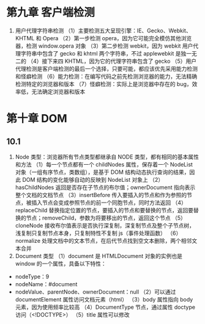 # 第九章 客户端检测

1. 用户代理字符串检测
   （1）主要检测五大呈现引擎：IE、Gecko、Webkit、KHTML 和 Opera
   （2）第一步检测 opera，因为它可能完全模仿其他浏览器，检测 window.opera 对象
   （3）第二步检测 webkit，因为 webkit 用户代理字符串中包含了 gecko 和 khtml 两个字符串，不过 applewebkit 是独一无二的
   （4）接下来四 KHTML，因为它的代理字符串包含了 gecko
   （5）用户代理检测是客户端检测的最后一个选择，只要可能，都应该优先采用能力检测和怪癖检测
   （6）能力检测：在编写代码之前先检测浏览器的能力，无法精确检测特定的浏览器和版本
   （7）怪癖检测：实际上是浏览器中存在的 bug，效率低，无法确定浏览器和版本

# 第十章 DOM

## 10.1

1. Node 类型：浏览器所有节点类型都继承自 NODE 类型，都有相同的基本属性和方法
   （1）每一个节点都有一个 childNodes 属性，保存着一个 NodeList 对象（一组有序节点，类数组），是基于 DOM 结构动态执行查询的结果，因此 DOM 结构的变化能够自动的反映到 NodeList 对象上
   （2）hasChildNodes 返回是否存在子节点的布尔值；ownerDocument 指向表示整个文档的文档节点
   （3）insertBefore 传入要插入的节点和作为参照的节点，被插入节点会变成参照节点的前一个同胞节点，同时方法返回
   （4）replaceChild 替换指定位置的节点，要插入的节点和要替换的节点，返回要替换的节点；removeChild，参数为将要移出的节点，返回这个节点
   （5）cloneNode 接收布尔值表示是否执行深复制，深复制节点及整个子节点树，浅复制只复制节点本身，只复制特性不复制 js（事件处理函数）
   （6）normalize 处理文档中的文本节点，在后代节点找到空文本删除，两个相邻文本合并
2. Document 类型
   （1）document 是 HTMLDocument 对象的实例也是 window 的一个属性，具备以下特性：

- nodeType：9
- nodeName：#document
- nodeValue、parentNode、ownerDocument：null
  （2）可以通过 documentElement 属性访问文档元素（html）
  （3）body 属性指向 body 元素，因为使用频率比较高
  （4）DocumentType 节点，通过属性 doctype 访问（<!DOCTYPE>）
  （5）title 属性可以修改<title>内容
  （6）URL：地址栏中的 url；domain 只包含域名；referrer 链接到当前页面的哪个页面的 URL，在没有来源时为空字符串;三个属性中只有 domain 可以设置，不能设置不包含的域，可以讲 domain 设置为相同值就可以互相访问对方的 js 对象（跨域），domain 松散设置之后就不能再紧绷了。
  （7）getElementByTagName：获得一个 HTMLCollection 对象可以通过方括号 name 属性取得具体的元素，或者 nameItem 方法
  （8）getElementsByName：返回带有给定 name 特性的所有元素
  （9）文档写入：write、writeIn 都可以在页面被加载过程中动态写入内容，输出流写入网页的能力，还能引入 js 脚本，在文档加载结束之后调用回重写整个页面

3. Element 类型
   （1）是最常用的类型，提供对元素标签名、子节点和特性的访问；nodeType=1；nodeName 为元素标签名；nodeValue=null；parentNode 可能是 Element 或者 Document
   （2）tagName 和 nodeName 获得相同的值但是都是大写，用于比较的时候记得使用 toLowerCase 转换
   （3）html 元素标准属性：id、title、lang、dir（语言方向）、className（为了与 es 的 class 区分）
   （4）取得特性：getAttribute、setAttribute、removeAttribute 可以针对任何特性使用，可获得自定义属性名，且不区分大小写，自定义特性加上 data-以便验证
   （5）style 属性通过 getAttribute 返回字符串而通过属性访问回返回对象，还有 onclick 类似；
   （6）使用属性访问对象属性，使用 getAttribute 访问自定义属性
   （7）通过点操作添加一个自定义属性，该属性不会自动成为元素的特性，getAttribute 无效
   （8）removeAttribute：彻底删除元素的特性，不仅清除特性的值也会删除特性
   （9）createElement 创建节点，可以添加更多子节点及执行其它操作
4. Text 类型
   （1）文本节点，包含可以照字面解释的纯文本内容，可以是转义后的 html 字符，但不能包含 html 代码
   （2）nodeType=3，nodeName=#text，nodeValue=文本包含内容，parentNode 是一个 Element，不支持子节点
   （3）length 属性保存文本长度 nodeValue 与 data 数据相同
   （4）createTextNode 创建文本节点
   （5）normalize 可以用来合并一个元素下的多个文本节点
   （6）splitText 可以将文本节点分割成两个，参数为位置（不包含），返回新文本节点
5. comment 类型
   （1）注释类型，nodeType=8，nodeName=#comment，nodeValue=注释的内容，parentNode 可能是 Document 或者 Element，不支持子节点
   （2）也拥有 splitText 方法
   （3）createComment 可以创建注释节点
6. DocumentType 类型
   （1）包含与文档 doctype 有关信息，nodeType=10，nodeName=doctype，nodeValue=null，parentNode=Document，不支持子节点
   （2）有三个属性：name 文档类型名称；entities 文档类型描述的实体的 NameNodeMap 对象；notations 文档类型描述的符号的 NameNodeMap 对象
7. DocumentFragment 类型
   （1）在文档中没有对应的标记，nodeType=11，nodeValue=#document-fragment，nodeValue 和 parentNode 都=null，
   （2）可以用来创建一个文档片段，使用 createDocumentFragment 创建实例,可以有效减少反复渲染，一次性添加
8. Attrs 类型
   （1）nodeType=2，nodeName=特性的名字，nodeValue=特性的值，parentsNode=null，不支持子节点
   （2）三个属性 name、value、specified，其中 specified 是一个布尔值，区分特性是代码指定的还是默认的
   （3）createAttribute 可以创建新的特性
   （4）创建的特性通过 attributes 和 getAttributeNode 都会返回对应特性的 Attrs 节点，而 getAttribute 只返回特性值，
   （5）建议使用 getAttribute、setAttribute、removeAttribute，更方便

## 10.2 DOM 操作技术

1. 动态脚本
   （1）可以通过操作 html 的方式创建脚本或者创建引入脚本文件的 script 标签
2. 动态样式
   （1）加载外部样式文件的过程是异步的，与 js 加载没有固定的顺序，
3. 操作表格
   （1）感觉没没到过，而且应用场景不多
4. 使用 NodeList
   （1）NodeList、NamedNodeMap 和 HTMLCollection 都是动态的集合，实时地
   （2）应该尽量减少 NodeList 的访问次数，因为每次访问 NodeList 都是基于文档的查询（性能消耗大），可以讲 NodeList 缓存下来

# 第十一章 DOM 扩展

## 11.1 选择符 API

1. querySelector
   （1）接受一个 CSS 选择符，返回该模式匹配的第一个元素，没找到返回 null
   （2）通过 Document 调用会在文档范围查找，使用 Element 调用会在该元素后代的范围查找
2. querySelectorAll
   （1）接受参数与上面一样，返回的是所有匹配的元素，返回一个 NodeList 实例
   （2）返回每一个元素可以使用 item 或者方括号语法
3. matchesSelector
   （1）接收相同参数，存在返回 true，不存在返回 false，支持堪忧，不同浏览器方法名不尽相同

## 11.2 元素遍历

1. 新属性：childElementCount 返回子节点个数（不包含文本和注释）；firstElementChild 返回第一个元素；lastElementChild 指向最后一个元素；previousElementSibling 指向后一个同辈元素；不用担心空白文本问题

## 11.3 HTML5

1. 与类相关的扩充：HTML4 开始 class 用的越来越多，因此 HTML5 增加了很多类的操作方法
   （1）getElementsByClassName：
   - 接收一个参数，包含一个或者多个类名的字符串，传入类名的先后顺序不重要，
   - 在元素上调用只会返回后代包含元素，
   - 也存在与返回 NodeList 的其它方法相同的性能问题
     （2）classList：

- add：将给定的字符串添加到列表中，已存在就不添加
- contains：列表中是否存在给定的值，存在返回 true，不存在返回 false
- remove：从列表删除给定字符串
- toggle：如果列表存在给定的值就删除，没有则添加

2. 焦点管理
   （1）activeElement 属性始终引用 Dom 当前获取焦点的元素
   （2）hasFocus 方法判断文档是否获得了焦点，返回布尔值
3. HTMLDocument
   （1）readyState 属性：类似 onload

- loading：正在加载文档
- complete：文档加载完成
  （2）兼容模式：document.compatMode
- CSS1Compat：标准模式
- BackCompat：混杂模式
  （3）document.head：引用文档的 head 元素

4. 字符集属性
   （1）document.charset：文档中实际使用的字符集
   （2）document.defaultCharset：默认字符集
5. 自定义数据属性
   （1）可以添加任意非标准属性，以 data-开头即可，为元素提供与渲染无关的信息，或者提供语意信息
   （2）可以通过元素的 dataset 属性访问自定义属性的值（DOMStringMap 实例）
6. 插入标记
   （1）innerHTML：读模式下，可以获取调用元素的所有子节点对应的 HTML 标记；在写模式下会根据指定的值创建一个新的 DOM 树并替换掉元素原先的所有子节点，兼容性与表现各不一致
   （2）outerHTML：读模式下，返回调用它的元素及所有子节点的 HTML 标签，写模式下，根据指定内容创建新的 DOM 子树，然后替换掉调用元素
   （3）insertAdjacentHTML：两个参数：插入位置（beforebegin 当前元素前插入一个紧邻的同辈元素、afterbegin 在当前元素下插入新子元素或者在第一个子元素之前插入新的子元素、beforeend 在当前元素下插入新子元素或者在最后一个子元素之后插入新的子元素、afterend 当前元素之后插入一个紧邻的同辈元素）之一；第二个参数是 HTML 字符串
   （4）使用标记插入的方法会存在性能问题，删除了元素但是方法不会取出，占用内存，所以最好先手工删除要被替换的元素的事件处理程序和 js 对象属性
   （5）减少对 innerHTML 的赋值，可以先拼接最后一次赋值
7. scrollIntoView：可以在所有的 HTML 元素上调用，通过滚动浏览器窗口或者某个容器元素，调用元素就可以出现在视口中。
   （1）传 true 或者什么都不传，窗口滚动之后会让调用元素的顶部与视口顶部尽可能平齐+
   （2）传 false，调用元素会尽可能全部出现在视口中（可能的话，调用元素底部会与视口平齐）

# 第十二章 DOM2 和 DOM3

## 12.1 DOM 的变化

1. DOM 变化接受度不大，很多不熟悉也不常用的属性

## 12.2 样式

1. 访问元素样式
   （1）任何支持 style 的 HTML 元素在 js 中都有一个对应的 style 属性，是一个 CSSStyleDeclaration 实例，包含通过 style 特性指定的所有样式信息，不包含外部样式表或嵌入样式表经层叠而来的样式。
   （2）短划线要换成驼峰才能通过 js 访问
   （3）float 不能转换，是 js 保留字。dom2 中使用 cssFloat、styleFloat（IE）
   （4）style 的 cssText 属性返回 style 的全部内容，可以快速复写样式
   （5）length 属性可以得到一共设置了多少 style 样式，可用于遍历所有 style 样式名（style[i]或者 style.item(i)），接着使用 getPropertyValue 获取属性值
   （6）益处某个属性直接使用 removeProperty 方法，移除属性之后该属性会使用默认值
   （7）对于计算的样式使用 getComputedStyle 方法，接收要取得计算样式的元素和一个为元素字符串，返回一个 CSSStyleDeclaration 对象包含了该元素的所有计算样式
   （8）计算后的样式属性只可读不可修改
2. 操作样式表
   （1）几乎没用过，是否过时了
3. 元素大小
   （1）偏移量：

- offsetHeight：元素在垂直方向上占用的空间大小，包括元素高度，可见的水平滚动条高度、上下边框高度
- offsetWidth：元素水平方向占用空间的大小，包括元素的宽度、可见垂直滚动条的宽度、左右边框的宽度
- offsetLeft：元素的左外边框至包含元素的左内边框之间的像素距离
- offsetTop：元素的上外边框至包含元素的上内边框之间的像素距离
- 只可读，每次访问都要重新计算，性能低
  （2）客户区大小
- 元素内容及其内边距所占据的空间大小
- clientWidth：内容区宽度加上左右内边距宽度
- clientHeight：内容区高度加上上下内边距高度
- 也是可读的，每次访问重新计算
  （3）滚动大小
- 包含滚动内容元素的大小
- scrollHeight：在没有滚动条的情况下等于元素内容的总高度
- scrollWidth：在没有滚动条的情况下，等于元素不内容的总宽度
- scrollLeft：被隐藏在内容区域左侧的像素数，通过设置可以改变滚动的位置
- scrollTop：被隐藏在内容区域上方的像素数，通过设置可以改变滚动的位置
  （4）确定元素大小
  getBoundingClientRect：返回四个点坐标

## 12.3 遍历

1. NodeIterator
   （1）使用 document.createNodeIterator 创建它的实例，接收四个参数：root（作为搜索起点的树中的节点）、whatToShow（要访问节点的数字代码）、filter（一个 NodeFilter 对象，或者一个表示需要接受还是拒绝某些特定节点的函数）、entityReferenceExpansion（布尔值，是否要拓展实体引用）
2. TreeWalker
   （1）TreeWalker 是 NodeIterator 的升级版本，除了 nextNode 和 previousNode 外还提供了很多不同方向遍历 dom 结构的方法

- parentNode：遍历到当前节点的父节点
- firstChild：遍历到当前节点的第一个子节点
- lastChild：遍历到当前节点的最后一个子节点
- nextSibling：遍历到当前节点的下一个兄弟同辈节点
- previousSibling：遍历到当前节点的上一个兄弟同辈节点
  （2）使用 document.createTreeWalker 创建，接受参数与 NodeIterator 类似
  （3）currentNode 属性，表示任何遍历方法在上一次遍历中返回的节点。也可以修改遍历继续进行的起点

## 12.4 范围

1. DOM 中的范围（东西太多，使用场景不明确，跳过了，需要在看）
